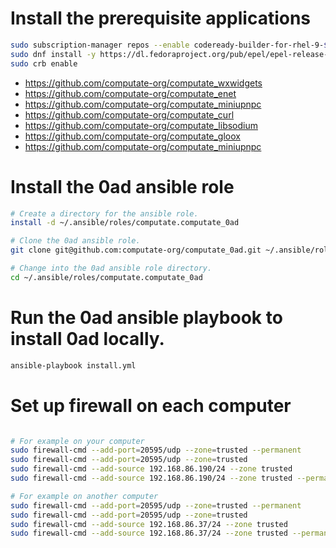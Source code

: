 
# Install the prerequisite applications

```bash
sudo subscription-manager repos --enable codeready-builder-for-rhel-9-$(arch)-rpms
sudo dnf install -y https://dl.fedoraproject.org/pub/epel/epel-release-latest-9.noarch.rpm
sudo crb enable
```

- https://github.com/computate-org/computate_wxwidgets
- https://github.com/computate-org/computate_enet
- https://github.com/computate-org/computate_miniupnpc
- https://github.com/computate-org/computate_curl
- https://github.com/computate-org/computate_libsodium
- https://github.com/computate-org/computate_gloox
- https://github.com/computate-org/computate_miniupnpc

# Install the 0ad ansible role

```bash
# Create a directory for the ansible role. 
install -d ~/.ansible/roles/computate.computate_0ad

# Clone the 0ad ansible role. 
git clone git@github.com:computate-org/computate_0ad.git ~/.ansible/roles/computate.computate_0ad

# Change into the 0ad ansible role directory. 
cd ~/.ansible/roles/computate.computate_0ad
```

# Run the 0ad ansible playbook to install 0ad locally. 

```bash
ansible-playbook install.yml
```

# Set up firewall on each computer

```bash

# For example on your computer
sudo firewall-cmd --add-port=20595/udp --zone=trusted --permanent
sudo firewall-cmd --add-port=20595/udp --zone=trusted
sudo firewall-cmd --add-source 192.168.86.190/24 --zone trusted
sudo firewall-cmd --add-source 192.168.86.190/24 --zone trusted --permanent

# For example on another computer
sudo firewall-cmd --add-port=20595/udp --zone=trusted --permanent
sudo firewall-cmd --add-port=20595/udp --zone=trusted
sudo firewall-cmd --add-source 192.168.86.37/24 --zone trusted
sudo firewall-cmd --add-source 192.168.86.37/24 --zone trusted --permanent
```
